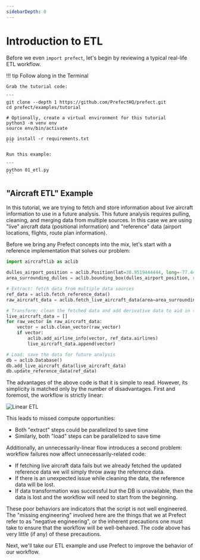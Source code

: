 ```yaml
---
sidebarDepth: 0
---
```


# Introduction to ETL

Before we even `import prefect`, let's begin by reviewing a typical real-life ETL workflow.

!!! tip Follow along in the Terminal

    Grab the tutorial code:

    ```
    git clone --depth 1 https://github.com/PrefectHQ/prefect.git
    cd prefect/examples/tutorial

    # Optionally, create a virtual environment for this tutorial
    python3 -m venv env  
    source env/bin/activate   

    pip install -r requirements.txt
    ```

    Run this example:

    ```
    python 01_etl.py
    ```



## "Aircraft ETL" Example

In this tutorial, we are trying to fetch and store information about live aircraft information to use in a future analysis. This future analysis requires pulling, cleaning, and merging data from multiple sources. In this case we are using "live" aircraft data (positional information) and "reference" data (airport locations, flights, route plan information).

Before we bring any Prefect concepts into the mix, let's start with a reference implementation that solves our problem:

```python
import aircraftlib as aclib

dulles_airport_position = aclib.Position(lat=38.9519444444, long=-77.4480555556)
area_surrounding_dulles = aclib.bounding_box(dulles_airport_position, radius_km=200)

# Extract: fetch data from multiple data sources
ref_data = aclib.fetch_reference_data()
raw_aircraft_data = aclib.fetch_live_aircraft_data(area=area_surrounding_dulles)

# Transform: clean the fetched data and add derivative data to aid in the analysis
live_aircraft_data = []
for raw_vector in raw_aircraft_data:
    vector = aclib.clean_vector(raw_vector)
    if vector:
        aclib.add_airline_info(vector, ref_data.airlines)
        live_aircraft_data.append(vector)

# Load: save the data for future analysis
db = aclib.Database()
db.add_live_aircraft_data(live_aircraft_data)
db.update_reference_data(ref_data)
```

The advantages of the above code is that it is simple to read. However, its simplicity is matched only by the number of disadvantages. First and foremost, the workflow is strictly linear:

![Linear ETL](/prefect-tutorial-etl-linear.png)

This leads to missed compute opportunities:

- Both "extract" steps could be parallelized to save time
- Similarly, both "load" steps can be parallelized to save time

Additionally, an unnecessarily-linear flow introduces a second problem: workflow failures now affect unnecessarily-related code:

- If fetching live aircraft data fails but we already fetched the updated reference data we will simply throw away the reference data.
- If there is an unexpected issue while cleaning the data, the reference data will be lost.
- If data transformation was successful but the DB is unavailable, then the data is lost and the workflow will need to start from the beginning.

These poor behaviors are indicators that the script is not well engineered. The "missing engineering" involved here are the things that we at Prefect refer to as "negative engineering", or the inherent precautions one must take to ensure that the workflow will be well-behaved. The code above has very little (if any) of these precautions.

Next, we'll take our ETL example and use Prefect to improve the behavior of our workflow.

